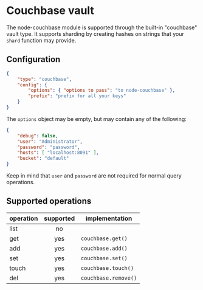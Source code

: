 # Couchbase vault

The node-couchbase module is supported through the built-in "couchbase" vault type. It supports
sharding by creating hashes on strings that your `shard` function may provide.

## Configuration

```json
{
	"type": "couchbase",
	"config": {
		"options": { "options to pass": "to node-couchbase" },
		"prefix": "prefix for all your keys"
	}
}
```

The `options` object may be empty, but may contain any of the following:
```json
{
	"debug": false,
	"user": "Administrator",
	"password": "password",
	"hosts": [ "localhost:8091" ],
	"bucket": "default"
}
```

Keep in mind that `user` and `password` are not required for normal query operations.

## Supported operations

operation | supported | implementation
----------|:---------:|---------------
list      | no        |
get       | yes       | `couchbase.get()`
add       | yes       | `couchbase.add()`
set       | yes       | `couchbase.set()`
touch     | yes       | `couchbase.touch()`
del       | yes       | `couchbase.remove()`
